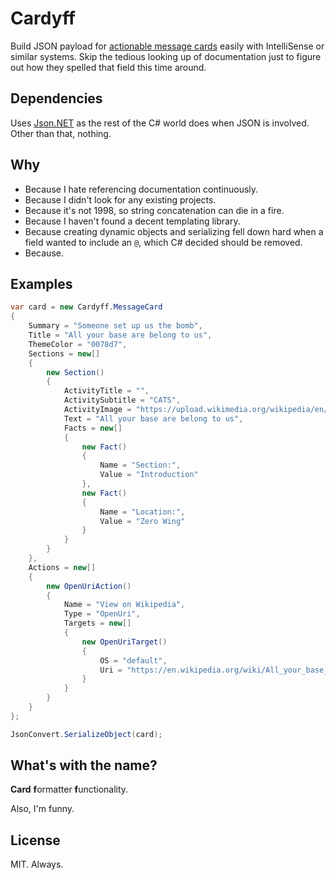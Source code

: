 # Cardyff

Build JSON payload for [actionable message cards][actionmessages] easily
with IntelliSense or similar systems. Skip the tedious looking up of
documentation just to figure out how they spelled that field this time around.

## Dependencies

Uses [Json.NET][jsonnet] as the rest of the C# world does when JSON is involved.
Other than that, nothing.

## Why

* Because I hate referencing documentation continuously.
* Because I didn't look for any existing projects.
* Because it's not 1998, so string concatenation can die in a fire.
* Because I haven't found a decent templating library.
* Because creating dynamic objects and serializing fell down hard when a field
  wanted to include an `@`, which C# decided should be removed.
* Because.

## Examples

```c#
var card = new Cardyff.MessageCard
{
    Summary = "Someone set up us the bomb",
    Title = "All your base are belong to us",
    ThemeColor = "0078d7",
    Sections = new[]
    {
        new Section()
        {
            ActivityTitle = "",
            ActivitySubtitle = "CATS",
            ActivityImage = "https://upload.wikimedia.org/wikipedia/en/0/03/Aybabtu.png",
            Text = "All your base are belong to us",
            Facts = new[]
            {
                new Fact()
                {
                    Name = "Section:",
                    Value = "Introduction"
                },
                new Fact()
                {
                    Name = "Location:",
                    Value = "Zero Wing"
                }
            }
        }
    },
    Actions = new[]
    {
        new OpenUriAction()
        {
            Name = "View on Wikipedia",
            Type = "OpenUri",
            Targets = new[]
            {
                new OpenUriTarget()
                {
                    OS = "default",
                    Uri = "https://en.wikipedia.org/wiki/All_your_base_are_belong_to_us"
                }
            }
        }
    }
};

JsonConvert.SerializeObject(card);
```

## What's with the name?

**Card** **f**ormatter **f**unctionality.

Also, I'm funny.

## License

MIT. Always.

[actionmessages]: https://docs.microsoft.com/en-us/outlook/actionable-messages/
[jsonnet]: https://www.newtonsoft.com/json